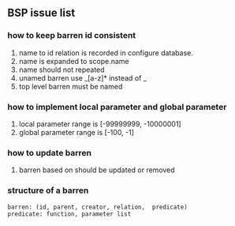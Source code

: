 ## BSP issue list

### how to keep barren id consistent

1. name to id relation is recorded in configure database.
2. name is expanded to scope.name
3. name should not repeated
4. unamed barren use \_[a-z]\* instead of \_
5. top level barren must be named

### how to implement local parameter and global parameter

1. local parameter range is [-99999999, -10000001]
2. global parameter range is [-100, -1]

### how to update barren

1. barren based on should be updated or removed

### structure of a barren

```
barren: (id, parent, creator, relation,  predicate)
predicate: function, parameter list
```
